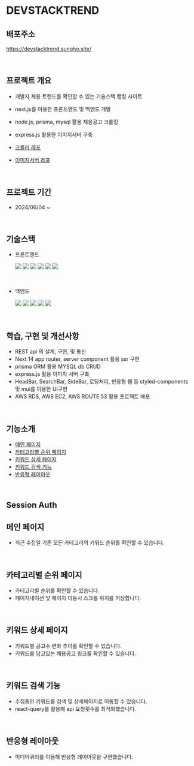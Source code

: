 # DEVSTACKTREND

## 배포주소

https://devstacktrend.sungho.site/

<br>

## 프로젝트 개요

- 개발자 채용 트렌드를 확인할 수 있는 기술스택 랭킹 사이트
- next.js를 이용한 프론트엔드 및 백엔드 개발
- node.js, prisma, mysql 활용 채용공고 크롤링
- express.js 활용한 이미지서버 구축
- [크롤러 레포]('https://github.com/CSH111/trend-crawler')
- [이미지서버 레포]('https://github.com/CSH111/img-server')

  <br>

## 프로젝트 기간

- 2024/06/04 ~

<br>

## 기술스택

- 프론트엔드

  <img src="https://img.shields.io/badge/React-20232A?style=for-the-badge&logo=react&logoColor=61DAFB"/>
  <img src="https://img.shields.io/badge/next.js-ffffff?style=for-the-badge&logo=next.js&logoColor=000000"/>
  <img src="https://img.shields.io/badge/typescript-2f74c0?style=for-the-badge&logo=typescript&logoColor=white"/>
  <img src="https://img.shields.io/badge/react--query-f7f7f7?style=for-the-badge&logo=reactquery&logoColor=f73f51"/>
  <img src="https://img.shields.io/badge/Material--UI-f6f8fa?style=for-the-badge&logo=mui&logoColor=007fff">
  <img src="https://img.shields.io/badge/styled--components-DB7093?style=for-the-badge&logo=styled-components&logoColor=white"/>

<br>

- 백엔드

  <img src="https://img.shields.io/badge/next.js-ffffff?style=for-the-badge&logo=next.js&logoColor=000000"/>
  <img src="https://img.shields.io/badge/Node.js-43853D?style=for-the-badge&logo=node.js&logoColor=white"/>
  <img src="https://img.shields.io/badge/prisma-ffffff?style=for-the-badge&logo=prisma&logoColor=000000"/>
  <img src="https://img.shields.io/badge/Express.js-404D59?style=for-the-badge&logo=express" />
  <img src="https://img.shields.io/badge/mysql-00718b?style=for-the-badge&logo=mysql&logoColor=white" />

<br>

## 학습, 구현 및 개선사항

- REST api 의 설계, 구현, 및 통신
- Next 14 app router, server component 활용 ssr 구현
- prisma ORM 활용 MYSQL db CRUD
- express.js 활용 이미지 서버 구축
- HeadBar, SearchBar, SideBar, 로딩처리, 반응형 웹 등 styled-components 및 mui를 이용한 UI구현
- AWS RDS, AWS EC2, AWS ROUTE 53 활용 프로젝트 배포

<br>

## 기능소개

- [메인 페이지](#메인-페이지)
- [카테고리별 순위 페이지](#카테고리별-순위-페이지)
- [키워드 상세 페이지](#키워드-상세-페이지)
- [키워드 검색 기능](#키워드-검색-기능)
- [반응형 레이아웃](#반응형-레이아웃)

<br>

## Session Auth

## 메인 페이지

<div align="left">

</div>

- 최근 수집일 기준 모든 카테고리의 키워드 순위를 확인할 수 있습니다.

<br>

## 카테고리별 순위 페이지

<div align="left">

</div>

- 카테고리별 순위를 확인할 수 있습니다.
- 페이지네이션 및 페이지 이동시 스크롤 위치를 저장합니다.

<br>

## 키워드 상세 페이지

- 키워드별 공고수 변화 추이를 확인할 수 있습니다.
- 키워드를 담고있는 채용공고 링크를 확인할 수 있습니다.

<br>

## 키워드 검색 기능

- 수집중인 키워드를 검색 및 상세페이지로 이동할 수 있습니다.
- react-query를 활용해 api 요청횟수를 최적화했습니다.

<br>

## 반응형 레이아웃

<div align="left">

</div>

- 미디어쿼리를 이용해 반응형 레이아웃을 구현했습니다.

<br>
